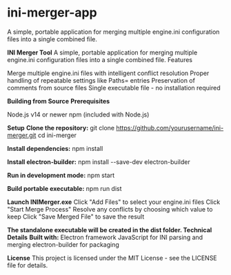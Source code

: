 # ini-merger-app
A simple, portable application for merging multiple engine.ini configuration files into a single combined file.


**INI Merger Tool**
A simple, portable application for merging multiple engine.ini configuration files into a single combined file.
Features

Merge multiple engine.ini files with intelligent conflict resolution
Proper handling of repeatable settings like Paths= entries
Preservation of comments from source files
Single executable file - no installation required

**Building from Source**
**Prerequisites**

Node.js v14 or newer
npm (included with Node.js)

**Setup**
**Clone the repository:**
git clone https://github.com/yourusername/ini-merger.git
cd ini-merger

**Install dependencies:**
npm install

**Install electron-builder:**
npm install --save-dev electron-builder

**Run in development mode:**
npm start

**Build portable executable:**
npm run dist

**Launch INIMerger.exe**
Click "Add Files" to select your engine.ini files
Click "Start Merge Process"
Resolve any conflicts by choosing which value to keep
Click "Save Merged File" to save the result


**The standalone executable will be created in the dist folder.
Technical Details**
**Built with:**
Electron framework
JavaScript for INI parsing and merging
electron-builder for packaging

**License**
This project is licensed under the MIT License - see the LICENSE file for details.
